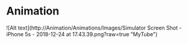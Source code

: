 # Animation

![Alt text](http://Animation/Animations/Images/Simulator Screen Shot - iPhone 5s - 2018-12-24 at 17.43.39.png?raw=true "MyTube")
